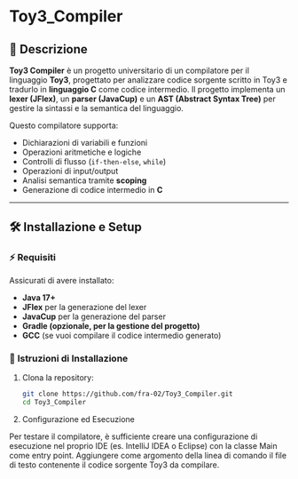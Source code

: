 # Toy3_Compiler

## 📌 Descrizione

**Toy3 Compiler** è un progetto universitario di un compilatore per il linguaggio **Toy3**, progettato per analizzare codice sorgente scritto in Toy3 e tradurlo in **linguaggio C** come codice intermedio. Il progetto implementa un **lexer (JFlex)**, un **parser (JavaCup)** e un **AST (Abstract Syntax Tree)** per gestire la sintassi e la semantica del linguaggio.

Questo compilatore supporta:
- Dichiarazioni di variabili e funzioni
- Operazioni aritmetiche e logiche
- Controlli di flusso (`if-then-else`, `while`)
- Operazioni di input/output
- Analisi semantica tramite **scoping**
- Generazione di codice intermedio in **C**

---

## 🛠️ **Installazione e Setup**

### ⚡ Requisiti
Assicurati di avere installato:
- **Java 17+**
- **JFlex** per la generazione del lexer
- **JavaCup** per la generazione del parser
- **Gradle (opzionale, per la gestione del progetto)**
- **GCC** (se vuoi compilare il codice intermedio generato)

### 🔧 **Istruzioni di Installazione**
1. Clona la repository:
   ```bash
   git clone https://github.com/fra-02/Toy3_Compiler.git
   cd Toy3_Compiler
   
2. Configurazione ed Esecuzione

Per testare il compilatore, è sufficiente creare una configurazione di esecuzione nel proprio IDE (es. IntelliJ IDEA o Eclipse) con la classe Main come entry point.
Aggiungere come argomento della linea di comando il file di testo contenente il codice sorgente Toy3 da compilare.


